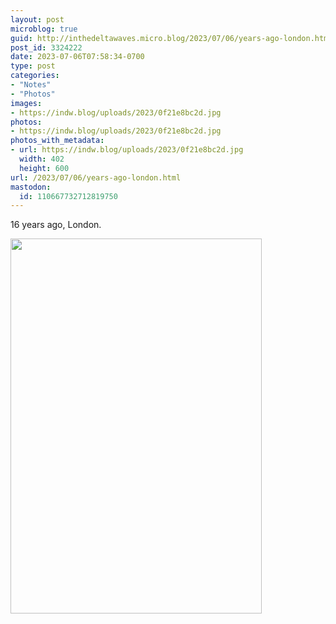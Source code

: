 ```yaml
---
layout: post
microblog: true
guid: http://inthedeltawaves.micro.blog/2023/07/06/years-ago-london.html
post_id: 3324222
date: 2023-07-06T07:58:34-0700
type: post
categories:
- "Notes"
- "Photos"
images:
- https://indw.blog/uploads/2023/0f21e8bc2d.jpg
photos:
- https://indw.blog/uploads/2023/0f21e8bc2d.jpg
photos_with_metadata:
- url: https://indw.blog/uploads/2023/0f21e8bc2d.jpg
  width: 402
  height: 600
url: /2023/07/06/years-ago-london.html
mastodon:
  id: 110667732712819750
---
```

16 years ago, London. 

<img src="uploads/2023/0f21e8bc2d.jpg" width="402" height="600" alt="">
